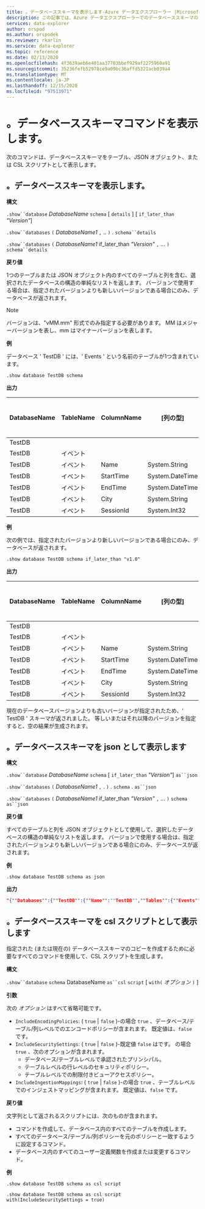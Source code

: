 ```yaml
---
title: 。データベーススキーマを表示します-Azure データエクスプローラー |Microsoft Docs
description: この記事では、Azure データエクスプローラーでのデータベーススキーマの表示について説明します。
services: data-explorer
author: orspod
ms.author: orspodek
ms.reviewer: rkarlin
ms.service: data-explorer
ms.topic: reference
ms.date: 02/13/2020
ms.openlocfilehash: 4f3639aeb6e401aa37703bbef929af2275960a91
ms.sourcegitcommit: 35236fefb52978ce9a09bc36affd5321acb039a4
ms.translationtype: MT
ms.contentlocale: ja-JP
ms.lasthandoff: 12/15/2020
ms.locfileid: "97513971"
---
```

# <a name="show-database-schema-commands"></a>。データベーススキーマコマンドを表示します。

次のコマンドは、データベーススキーマをテーブル、JSON オブジェクト、または CSL スクリプトとして表示します。

## <a name="show-databases-schema"></a>。データベーススキーマを表示します。

**構文**

`.show``database` *DatabaseName* `schema` [ `details` ] [ `if_later_than` *"Version"*] 

`.show``databases` `(` *DatabaseName1* `,` .. `)` . `schema``details` 
 
`.show``databases` `(` *DatabaseName1* if_later_than *"Version"* `,` ... `)` `schema``details`

**戻り値**

1つのテーブルまたは JSON オブジェクト内のすべてのテーブルと列を含む、選択されたデータベースの構造の単純なリストを返します。
バージョンで使用する場合は、指定されたバージョンよりも新しいバージョンである場合にのみ、データベースが返されます。

> [!NOTE]
> バージョンは、"vMM.mm" 形式でのみ指定する必要があります。 MM はメジャーバージョンを表し、mm はマイナーバージョンを表します。

**例** 
 
データベース ' TestDB ' には、' Events ' という名前のテーブルが1つ含まれています。

```kusto
.show database TestDB schema 
```

**出力**

|DatabaseName|TableName|ColumnName|[列の型]|IsDefaultTable|IsDefaultColumn|"この名前"|バージョン
|---|---|---|---|---|---|---|--- 
|TestDB||||False|False||v1.1       
|TestDB|イベント|||正|誤||       
|TestDB|イベント| Name|System.String|正|誤||     
|TestDB|イベント| StartTime|  System.DateTime|正|誤||    
|TestDB|イベント| EndTime|    System.DateTime|正|誤||        
|TestDB|イベント| City|   System.String|正| 誤||     
|TestDB|イベント| SessionId|  System.Int32|True|  True|| 

**例** 

次の例では、指定されたバージョンより新しいバージョンである場合にのみ、データベースが返されます。
 
```kusto
.show database TestDB schema if_later_than "v1.0" 
```

**出力**

|DatabaseName|TableName|ColumnName|[列の型]|IsDefaultTable|IsDefaultColumn|"この名前"|バージョン
|---|---|---|---|---|---|---|--- 
|TestDB||||False|False||v1.1       
|TestDB|イベント|||正|誤||       
|TestDB|イベント| Name|System.String|正|誤||     
|TestDB|イベント| StartTime|  System.DateTime|正|誤||    
|TestDB|イベント| EndTime|    System.DateTime|正|誤||        
|TestDB|イベント| City|   System.String|正| 誤||     
|TestDB|イベント| SessionId|  System.Int32|True|  True||  

現在のデータベースバージョンよりも古いバージョンが指定されたため、' TestDB ' スキーマが返されました。 等しいまたはそれ以降のバージョンを指定すると、空の結果が生成されます。

## <a name="show-database-schema-as-json"></a>。データベーススキーマを json として表示します

**構文**

`.show``database` *DatabaseName* `schema` [ `if_later_than` *"Version"*] `as``json`
 
`.show``databases` `(` *DatabaseName1* `,` . `)` . `schema` . `as``json`
 
`.show``databases` `(` *DatabaseName1* if_later_than *"Version"* `,` ... `)` `schema` `as``json`

**戻り値**

すべてのテーブルと列を JSON オブジェクトとして使用して、選択したデータベースの構造の単純なリストを返します。
バージョンで使用する場合は、指定されたバージョンよりも新しいバージョンである場合にのみ、データベースが返されます。

**例** 
 
```kusto
.show database TestDB schema as json
```

**出力**

```json
"{""Databases"":{""TestDB"":{""Name"":""TestDB"",""Tables"":{""Events"":{""Name"":""Events"",""DefaultColumn"":null,""OrderedColumns"":[{""Name"":""Name"",""Type"":""System.String""},{""Name"":""StartTime"",""Type"":""System.DateTime""},{""Name"":""EndTime"",""Type"":""System.DateTime""},{""Name"":""City"",""Type"":""System.String""},{""Name"":""SessionId"",""Type"":""System.Int32""}]}},""PrettyName"":null,""MajorVersion"":1,""MinorVersion"":1,""Functions"":{}}}}"
```

## <a name="show-database-schema-as-csl-script"></a>。データベーススキーマを csl スクリプトとして表示します

指定された (または現在の) データベーススキーマのコピーを作成するために必要なすべてのコマンドを使用して、CSL スクリプトを生成します。

**構文**

`.show``database`  `schema` DatabaseName `as``csl` `script` [ `with(` *オプション* `)` ]

**引数**

次の *オプション* はすべて省略可能です。

* `IncludeEncodingPolicies`: ( `true`  |  `false` )-の場合 `true` 、データベース/テーブル/列レベルでのエンコードポリシーが含まれます。 既定値は、`false` です。 
* `IncludeSecuritySettings`: ( `true`  |  `false` )-既定値 `false` はです。 の場合 `true` 、次のオプションが含まれます。
  * データベース/テーブルレベルで承認されたプリンシパル。
  * テーブルレベルの行レベルのセキュリティポリシー。
  * テーブルレベルでの制限付きビューアクセスポリシー。
* `IncludeIngestionMappings`: ( `true`  |  `false` )-の場合 `true` 、テーブルレベルでのインジェストマッピングが含まれます。 既定値は、`false` です。 

**戻り値**

文字列として返されるスクリプトには、次のものが含まれます。

* コマンドを作成して、データベース内のすべてのテーブルを作成します。
* すべてのデータベース/テーブル/列ポリシーを元のポリシーと一致するように設定するコマンド。
* データベース内のすべてのユーザー定義関数を作成または変更するコマンド。

**例** 
 
```kusto
.show database TestDB schema as csl script

.show database TestDB schema as csl script with(IncludeSecuritySettings = true)
```
